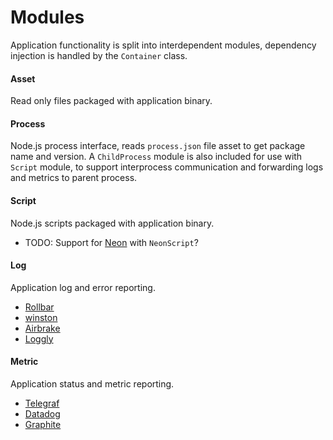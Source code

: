 # Modules

Application functionality is split into interdependent modules, dependency injection is handled by the `Container` class.

#### Asset

Read only files packaged with application binary.

#### Process

Node.js process interface, reads `process.json` file asset to get package name and version. A `ChildProcess` module is also included for use with `Script` module, to support interprocess communication and forwarding logs and metrics to parent process.

#### Script

Node.js scripts packaged with application binary.

-   TODO: Support for [Neon](https://github.com/neon-bindings/neon) with `NeonScript`?

#### Log

Application log and error reporting.

-   [Rollbar](https://rollbar.com/)
-   [winston](https://github.com/winstonjs/winston)
-   [Airbrake](https://airbrake.io/)
-   [Loggly](https://www.loggly.com/)

#### Metric

Application status and metric reporting.

-   [Telegraf](https://www.influxdata.com/time-series-platform/telegraf/)
-   [Datadog](https://www.datadoghq.com/)
-   [Graphite](https://graphiteapp.org/)
